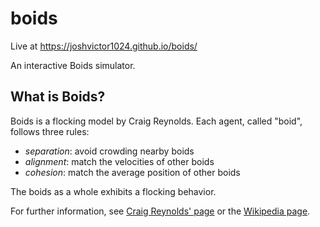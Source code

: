 # boids

Live at https://joshvictor1024.github.io/boids/

An interactive Boids simulator.

## What is Boids?

Boids is a flocking model by Craig Reynolds. Each agent, called "boid", follows three rules:

- *separation*: avoid crowding nearby boids
- *alignment*: match the velocities of other boids
- *cohesion*: match the average position of other boids

The boids as a whole exhibits a flocking behavior.

For further information, see [Craig Reynolds' page](https://www.red3d.com/cwr/boids/) or the [Wikipedia page](https://en.wikipedia.org/wiki/Boids).
